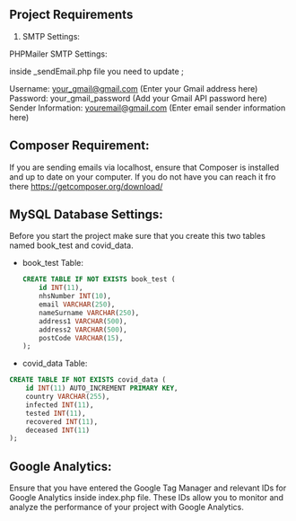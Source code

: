 ## Project Requirements
1. SMTP Settings:

PHPMailer SMTP Settings:

inside _sendEmail.php file you need to update ;

Username: your_gmail@gmail.com (Enter your Gmail address here)
Password: your_gmail_password (Add your Gmail API password here)
Sender Information: youremail@gmail.com (Enter email sender information here)


## Composer Requirement:
If you are sending emails via localhost, ensure that Composer is installed and up to date on your computer. If you do not have you can reach it fro there https://getcomposer.org/download/ 

## MySQL Database Settings:
Before you start the project make sure that you create this two tables named book_test and covid_data. 


- book_test Table:

  ```sql
  CREATE TABLE IF NOT EXISTS book_test (
      id INT(11),
      nhsNumber INT(10),
      email VARCHAR(250),
      nameSurname VARCHAR(250),
      address1 VARCHAR(500),
      address2 VARCHAR(500),
      postCode VARCHAR(15),
  );


- covid_data Table:

```sql
CREATE TABLE IF NOT EXISTS covid_data (
    id INT(11) AUTO_INCREMENT PRIMARY KEY,
    country VARCHAR(255),
    infected INT(11),
    tested INT(11),
    recovered INT(11),
    deceased INT(11)
);
```


## Google Analytics:
Ensure that you have entered the Google Tag Manager and relevant IDs for Google Analytics inside index.php file. These IDs allow you to monitor and analyze the performance of your project with Google Analytics.